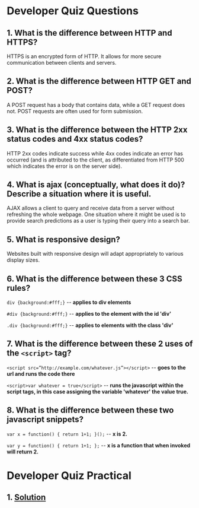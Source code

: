 # Developer Quiz Questions

## 1. What is the difference between HTTP and HTTPS?

HTTPS is an encrypted form of HTTP. It allows for more secure communication between clients and servers.

## 2. What is the difference between HTTP GET and POST?

A POST request has a body that contains data, while a GET request does not. POST requests are often used for form submission.

## 3. What is the difference between the HTTP 2xx status codes and 4xx status codes?

HTTP 2xx codes indicate success while 4xx codes indicate an error has occurred (and is attributed to the client, as differentiated from HTTP 500 which indicates the error is on the server side).

## 4. What is ajax (conceptually, what does it do)? Describe a situation where it is useful.

AJAX allows a client to query and receive data from a server without refreshing the whole webpage. One situation where it might be used is to provide search predictions as a user is typing their query into a search bar.

## 5. What is responsive design?

Websites built with responsive design will adapt appropriately to various display sizes.

## 6. What is the difference between these 3 CSS rules?

`div {background:#fff;}` -- **applies to div elements**

`#div {background:#fff;}` -- **applies to the element with the id 'div'**

`.div {background:#fff;}` -- **applies to elements with the class 'div'**

## 7. What is the difference between these 2 uses of the `<script>` tag?

`<script src=”http://example.com/whatever.js”></script>` -- **goes to the url and runs the code there**

`<script>var whatever = true</script>` -- **runs the javascript within the script tags, in this case assigning the variable 'whatever' the value true.**

## 8. What is the difference between these two javascript snippets?

`var x = function() {
  return 1+1;
}();` -- **x is 2.**

`var y = function() {
  return 1+1;
};` -- **x is a function that when invoked will return 2.**

# Developer Quiz Practical

## 1. [Solution](practical1.html)

